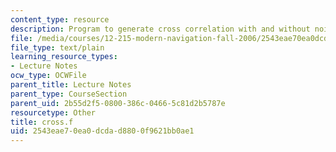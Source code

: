 ```yaml
---
content_type: resource
description: Program to generate cross correlation with and without noise.
file: /media/courses/12-215-modern-navigation-fall-2006/2543eae70ea0dcdad8800f9621bb0ae1_cross.f
file_type: text/plain
learning_resource_types:
- Lecture Notes
ocw_type: OCWFile
parent_title: Lecture Notes
parent_type: CourseSection
parent_uid: 2b55d2f5-0800-386c-0466-5c81d2b5787e
resourcetype: Other
title: cross.f
uid: 2543eae7-0ea0-dcda-d880-0f9621bb0ae1
---
```


